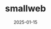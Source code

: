 ---
title: smallweb
description: smallweb is a manually curated collection of cool indie websites that conventional search engines usually bury under a mountain of corporate garbage. Created by <a href="https://haley.lol/">Haley</a>.
url: https://smallweb.cc/
date: 2025-01-15
rss: true
---